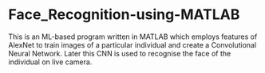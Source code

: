 # Face_Recognition-using-MATLAB
This is an ML-based program written in MATLAB which employs features of AlexNet to train images of a particular individual and create a Convolutional Neural Network. Later this CNN is used to recognise the face of the individual on live camera.
